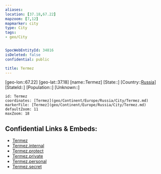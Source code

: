 ```yaml
---
aliases: 
location: [37.18,67.22]
mapzoom: [7,12] 
mapmarker: city 
type: City
tags:
- geo/City


SpocWebEntityId: 34816
isDeleted: false
confidential: public

title: Termez
---
```

[geo-lon::67.22]
[geo-lat::37.18]
[name::Termez]
[State::]
[Country::[Russia](geo/Continent/Europe/Russia.md)]
[StateId::]
[Population::]
[Unknown::]


```leaflet
id: Termez
coordinates: [Termez](geo/Continent/Europe/Russia/City/Termez.md)
markerFile: [Termez](geo/Continent/Europe/Russia/City/Termez.md)
defaultZoom: 11 
maxZoom: 18
```


## Confidential Links & Embeds: 
- [Termez](../../../../../../_public/geo/Continent/Europe/Russia/City/Termez.md) 
- [Termez.internal](../../../../../../_internal/geo/Continent/Europe/Russia/City/Termez.internal.md) 
- [Termez.protect](../../../../../../_protect/geo/Continent/Europe/Russia/City/Termez.protect.md) 
- [Termez.private](../../../../../../_private/geo/Continent/Europe/Russia/City/Termez.private.md) 
- [Termez.personal](../../../../../../_personal/geo/Continent/Europe/Russia/City/Termez.personal.md) 
- [Termez.secret](../../../../../../_secret/geo/Continent/Europe/Russia/City/Termez.secret.md) 
